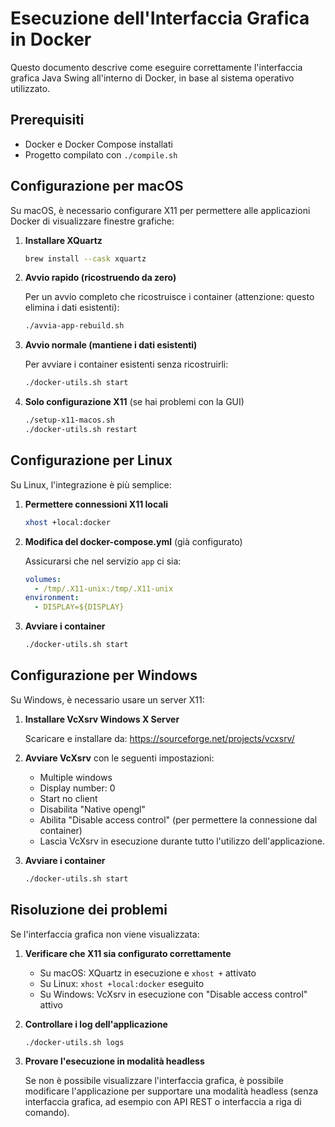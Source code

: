 # Esecuzione dell'Interfaccia Grafica in Docker

Questo documento descrive come eseguire correttamente l'interfaccia grafica Java Swing all'interno di Docker, in base al sistema operativo utilizzato.

## Prerequisiti

- Docker e Docker Compose installati
- Progetto compilato con `./compile.sh`

## Configurazione per macOS

Su macOS, è necessario configurare X11 per permettere alle applicazioni Docker di visualizzare finestre grafiche:

1. **Installare XQuartz**

   ```bash
   brew install --cask xquartz
   ```

2. **Avvio rapido (ricostruendo da zero)**

   Per un avvio completo che ricostruisce i container (attenzione: questo elimina i dati esistenti):

   ```bash
   ./avvia-app-rebuild.sh
   ```

3. **Avvio normale (mantiene i dati esistenti)**

   Per avviare i container esistenti senza ricostruirli:

   ```bash
   ./docker-utils.sh start
   ```

4. **Solo configurazione X11** (se hai problemi con la GUI)

   ```bash
   ./setup-x11-macos.sh
   ./docker-utils.sh restart
   ```

## Configurazione per Linux

Su Linux, l'integrazione è più semplice:

1. **Permettere connessioni X11 locali**

   ```bash
   xhost +local:docker
   ```

2. **Modifica del docker-compose.yml** (già configurato)

   Assicurarsi che nel servizio `app` ci sia:

   ```yaml
   volumes:
     - /tmp/.X11-unix:/tmp/.X11-unix
   environment:
     - DISPLAY=${DISPLAY}
   ```

3. **Avviare i container**

   ```bash
   ./docker-utils.sh start
   ```

## Configurazione per Windows

Su Windows, è necessario usare un server X11:

1. **Installare VcXsrv Windows X Server**

   Scaricare e installare da: https://sourceforge.net/projects/vcxsrv/

2. **Avviare VcXsrv** con le seguenti impostazioni:

   - Multiple windows
   - Display number: 0
   - Start no client
   - Disabilita "Native opengl"
   - Abilita "Disable access control" (per permettere la connessione dal container)
   - Lascia VcXsrv in esecuzione durante tutto l'utilizzo dell'applicazione.

3. **Avviare i container**

   ```bash
   ./docker-utils.sh start
   ```

## Risoluzione dei problemi

Se l'interfaccia grafica non viene visualizzata:

1. **Verificare che X11 sia configurato correttamente**

   - Su macOS: XQuartz in esecuzione e `xhost +` attivato
   - Su Linux: `xhost +local:docker` eseguito
   - Su Windows: VcXsrv in esecuzione con "Disable access control" attivo

2. **Controllare i log dell'applicazione**

   ```bash
   ./docker-utils.sh logs
   ```

3. **Provare l'esecuzione in modalità headless**

   Se non è possibile visualizzare l'interfaccia grafica, è possibile modificare l'applicazione per supportare una modalità headless (senza interfaccia grafica, ad esempio con API REST o interfaccia a riga di comando).
